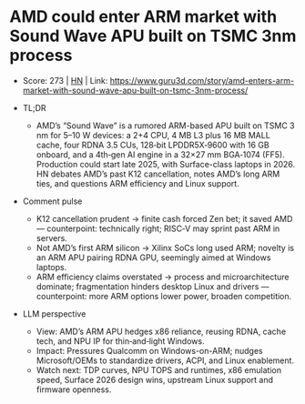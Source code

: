 # AMD could enter ARM market with Sound Wave APU built on TSMC 3nm process

- Score: 273 | [HN](https://news.ycombinator.com/item?id=45767916) | Link: https://www.guru3d.com/story/amd-enters-arm-market-with-sound-wave-apu-built-on-tsmc-3nm-process/

- TL;DR
    - AMD’s “Sound Wave” is a rumored ARM-based APU built on TSMC 3 nm for 5–10 W devices: a 2+4 CPU, 4 MB L3 plus 16 MB MALL cache, four RDNA 3.5 CUs, 128‑bit LPDDR5X‑9600 with 16 GB onboard, and a 4th‑gen AI engine in a 32×27 mm BGA‑1074 (FF5). Production could start late 2025, with Surface-class laptops in 2026. HN debates AMD’s past K12 cancellation, notes AMD’s long ARM ties, and questions ARM efficiency and Linux support.

- Comment pulse
    - K12 cancellation prudent → finite cash forced Zen bet; it saved AMD — counterpoint: technically right; RISC‑V may sprint past ARM in servers.
    - Not AMD’s first ARM silicon → Xilinx SoCs long used ARM; novelty is an ARM APU pairing RDNA GPU, seemingly aimed at Windows laptops.
    - ARM efficiency claims overstated → process and microarchitecture dominate; fragmentation hinders desktop Linux and drivers — counterpoint: more ARM options lower power, broaden competition.

- LLM perspective
    - View: AMD’s ARM APU hedges x86 reliance, reusing RDNA, cache tech, and NPU IP for thin‑and‑light Windows.
    - Impact: Pressures Qualcomm on Windows-on-ARM; nudges Microsoft/OEMs to standardize drivers, ACPI, and Linux enablement.
    - Watch next: TDP curves, NPU TOPS and runtimes, x86 emulation speed, Surface 2026 design wins, upstream Linux support and firmware openness.
